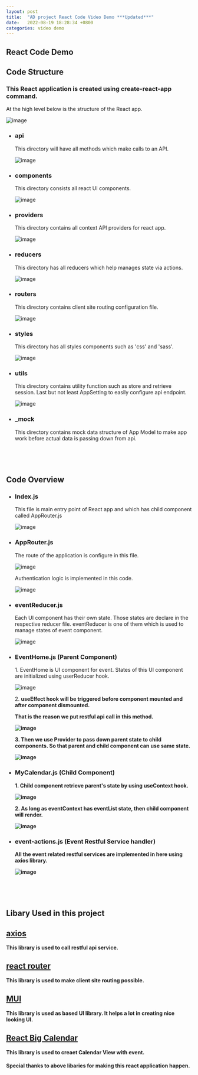 ```yaml
---
layout: post
title:  "AD project React Code Video Demo ***Updated***"
date:   2022-08-19 18:28:34 +0800
categories: video demo
---
```


## React Code Demo

<h2>Code Structure</h2>
<h3>This React application is created using create-react-app command.</h3>
<p>At the high level below is the structure of the React app.</p>

![image](https://user-images.githubusercontent.com/100519215/185398745-cc01f90e-f88c-4cc9-8efb-c07b68b068b0.png)

<ul>
  <li><h3>api</h3></li>
  <p>This directory will have all methods which make calls to an API.</p>
  
  ![image](https://user-images.githubusercontent.com/100519215/185402500-df7ce799-2b05-4eac-bb4f-af73299e3934.png)

  
  <li><h3>components</h3></li>
  <p>This directory consists all react UI components.</p>
  
  ![image](https://user-images.githubusercontent.com/100519215/185402686-31484ee5-63ae-4eaf-8b4b-64d046248c29.png)

  
  <li><h3>providers</h3></li>
  <p>This directory contains all context API providers for react app.</p>
  
  ![image](https://user-images.githubusercontent.com/100519215/185402784-60096885-675c-4165-8a4f-842d0b4c1fd8.png)

  
  <li><h3>reducers</h3></li>
  <p>This directory has all reducers which help manages state via actions.</p>
  
  ![image](https://user-images.githubusercontent.com/100519215/185402840-c479dc7f-c99a-4614-992f-0d5b175e1872.png)

   <li><h3>routers</h3></li>
  <p>This directory contains client site routing configuration file.</p>
  
  ![image](https://user-images.githubusercontent.com/100519215/185403033-bb5bd00c-ef10-4cfa-8e5a-60c13dedb2ea.png)
  
  <li><h3>styles</h3></li>
  <p>This directory has all styles components such as 'css' and 'sass'.</p>
  
   ![image](https://user-images.githubusercontent.com/100519215/185402932-5077813c-f392-4abb-8666-16dc80dd5cd9.png)
  
   <li><h3>utils</h3></li>
   <p>This directory contains utility function such as store and retrieve session. Last but not least AppSetting to easily configure api endpoint.</p>

  ![image](https://user-images.githubusercontent.com/100519215/185403637-f6022141-b703-4c6d-a547-814707c6d244.png)

  
  <li><h3>_mock</h3></li>
  <p>This directory contains mock data structure of App Model to make app work before actual data is passing down from api.</p>
</ul>
  

<p>&nbsp;</p>

<p>&nbsp;</p>


<h2>Code Overview</h2>

<ul>
  <li><h3>Index.js</h3></li>
  <p>This file is main entry point of React app and which has child component called AppRouter.js</p>
  
  ![image](https://user-images.githubusercontent.com/100519215/185407241-072af988-529f-4be7-904d-da8f550ee22a.png)
  
  <li><h3>AppRouter.js</h3></li>
  <p>The route of the application is configure in this file.</p>
  
  ![image](https://user-images.githubusercontent.com/100519215/185408254-bc260fe8-46b3-4b00-95f4-603488f40ce2.png)
  
  <p>Authentication logic is implemented in this code.</p>
  
  ![image](https://user-images.githubusercontent.com/100519215/185408355-be5416cd-68e0-440d-b606-33dce928654d.png)

  <li><h3>eventReducer.js</h3></li>
  <p>Each UI component has their own state. Those states are declare in the respective reducer file. eventReducer is one of them which is used to manage states of event component.</p>
  
  ![image](https://user-images.githubusercontent.com/100519215/185410590-46ffc357-79cd-47b6-87bf-49dfb1f91c31.png)

  <li><h3>EventHome.js (Parent Component)</h3></li>
  <p>1. EventHome is UI component for event. States of this UI component are initialized using userReducer hook.</p>
  
  ![image](https://user-images.githubusercontent.com/100519215/185412197-7c6c346f-d23d-47e0-9a19-13e92a7bb1d4.png)
  
  <p>2. <b>useEffect<b> hook will be triggered before component mounted and after component dismounted.<p>
  <p>That is the reason we put restful api call in this method.</p>
    
  ![image](https://user-images.githubusercontent.com/100519215/185413535-7d86b1ae-e664-4fdf-8a5c-2d098eb11c0a.png)

  <p>3. Then we use Provider to pass down parent state to child components. So that parent and child component can use same state.</p>

  ![image](https://user-images.githubusercontent.com/100519215/185413034-ea30df89-71a7-480d-aeec-79e9817578df.png)
    
  <li><h3>MyCalendar.js (Child Component)</h3></li>
  <p>1. Child component retrieve parent's state by using <b>useContext</b> hook.</p> 
    
  ![image](https://user-images.githubusercontent.com/100519215/185418359-2893085b-1f84-4762-8100-e4e2a662e867.png)

  <p>2. As long as eventContext has eventList state, then child component will render.</p> 
    
  ![image](https://user-images.githubusercontent.com/100519215/185419001-321b7312-486b-4b3a-b63e-0fb3fee1adf9.png)
  
  <li><h3>event-actions.js (Event Restful Service handler)</h3></li>
  <p>All the event related restful services are implemented in here using axios library.</p> 
    
  ![image](https://user-images.githubusercontent.com/100519215/185419978-1f47cb4b-046c-485c-b2f1-9851556ceaf5.png)

</ul>



<p>&nbsp;</p>

<p>&nbsp;</p>
 
## Libary Used in this project 
  
<h2><a href="https://axios-http.com/docs/intro" target="_blank">axios</a></h2>
<p>This library is used to call restful api service.</p>

<h2><a href="https://reactrouter.com/docs/en/v6/getting-started/overview" target="_blank">react router</a></h2>
<p>This library is used to make client site routing possible.</p>
  
<h2><a href="https://mui.com/" target="_blank">MUI</a></h2>
<p>This library is used as based UI library. It helps a lot in creating nice looking UI.</p>

<h2><a href="https://github.com/jquense/react-big-calendar" target="_blank">React Big Calendar</a></h2>
<p>This library is used to creaet Calendar View with event.</p>

#### Special thanks to above libaries for making this react application happen.
  
  
  
